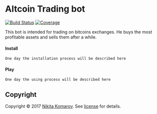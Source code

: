 # Altcoin Trading bot

[![Build Status][travis-badge]][travis-url]
[![Coverage][coverage-image]][coverage-url]

This bot is intended for trading on bitcoins exchanges. He buys the most profitable assets and sells them after a while.
#### Install
```
One day the installation process will be described here
```
#### Play

```
One day the using process will be described here
```

## Copyright
Copyright © 2017 [Nikita Komarov]. See [license] for details.




[Nikita Komarov]: https://github.com/glazastyi/
[license]: LICENSE

[travis-url]: https://travis-ci.org/glazastyi/trading
[travis-badge]: https://travis-ci.org/glazastyi/trading.svg?branch=master
[coverage-image]: https://codecov.io/gh/glazastyi/trading/branch/master/graph/badge.svg
[coverage-url]: https://codecov.io/gh/glazastyi/trading
